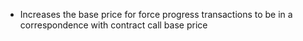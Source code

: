 * Increases the base price for force progress transactions to be in a
  correspondence with contract call base price
